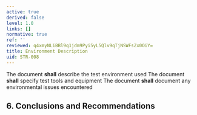 ```yaml
---
active: true
derived: false
level: 1.0
links: []
normative: true
ref: ''
reviewed: q4xmyNLiBBl9q1jdm9Pyi5yL5Qlv9qTjNSWFsZx0OiY=
title: Environment Description
uid: STR-008
---
```


The document **shall** describe the test environment used
The document **shall** specify test tools and equipment
The document **shall** document any environmental issues encountered

## 6. Conclusions and Recommendations